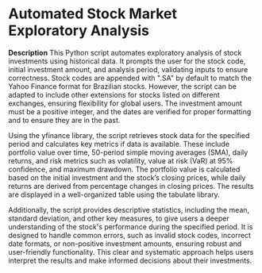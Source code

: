   # Automated Stock Market Exploratory Analysis

**Description**
This Python script automates exploratory analysis of stock investments using historical data. It prompts the user for the stock code, initial investment amount, and analysis period, validating inputs to ensure correctness. Stock codes are appended with ".SA" by default to match the Yahoo Finance format for Brazilian stocks. However, the script can be adapted to include other extensions for stocks listed on different exchanges, ensuring flexibility for global users. The investment amount must be a positive integer, and the dates are verified for proper formatting and to ensure they are in the past.

Using the yfinance library, the script retrieves stock data for the specified period and calculates key metrics if data is available. These include portfolio value over time, 50-period simple moving averages (SMA), daily returns, and risk metrics such as volatility, value at risk (VaR) at 95% confidence, and maximum drawdown. The portfolio value is calculated based on the initial investment and the stock’s closing prices, while daily returns are derived from percentage changes in closing prices. The results are displayed in a well-organized table using the tabulate library.

Additionally, the script provides descriptive statistics, including the mean, standard deviation, and other key measures, to give users a deeper understanding of the stock's performance during the specified period. It is designed to handle common errors, such as invalid stock codes, incorrect date formats, or non-positive investment amounts, ensuring robust and user-friendly functionality. This clear and systematic approach helps users interpret the results and make informed decisions about their investments.
